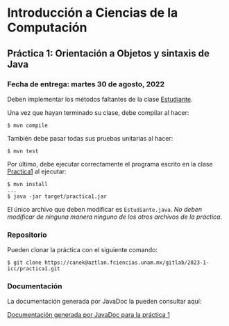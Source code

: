 Introducción a Ciencias de la Computación
=========================================

Práctica 1: Orientación a Objetos y sintaxis de Java
----------------------------------------------------

### Fecha de entrega: martes 30 de agosto, 2022

Deben implementar los métodos faltantes de la clase
[Estudiante](https://aztlan.fciencias.unam.mx/gitlab/2023-1-icc/practica1/blob/main/src/main/java/mx/unam/ciencias/icc/Estudiante.java).

Una vez que hayan terminado su clase, debe compilar al hacer:

```
$ mvn compile
```

También debe pasar todas sus pruebas unitarias al hacer:

```
$ mvn test
```

Por último, debe ejecutar correctamente el programa escrito en la clase
[Practica1](https://aztlan.fciencias.unam.mx/gitlab/2023-1-icc/practica1/blob/main/src/main/java/mx/unam/ciencias/icc/Practica1.java)
al ejecutar:

```
$ mvn install
...
$ java -jar target/practica1.jar
```

El único archivo que deben modificar es `Estudiante.java`. *No deben modificar
de ninguna manera ninguno de los otros archivos de la práctica*.

### Repositorio

Pueden clonar la práctica con el siguiente comando:

```
$ git clone https://canek@aztlan.fciencias.unam.mx/gitlab/2023-1-icc/practica1.git
```

### Documentación

La documentación generada por JavaDoc la pueden consultar aquí:

[Documentación generada por JavaDoc para la práctica
1](https://aztlan.fciencias.unam.mx/~canek/2023-1-icc/practica1/apidocs/index.html)
